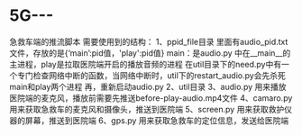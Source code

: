 # 5G---
急救车端的推流脚本
需要使用到的结构：
1、ppid_file目录
  里面有audio_pid.txt 文件，存放的是{‘main’:pid值，'play':pid值}
  main：是audio.py 中在__main__的主进程，play是拉取医院端开启的播放音频的进程
  在util目录下的need.py中有一个专门检查网络中断的函数，当网络中断时，util下的restart_audio.py会先杀死main和play两个进程
  再，重新启动audio.py
2、util目录
3、audio.py 用来播放医院端的麦克风，播放前需要先推送before-play-audio.mp4文件
4、camaro.py 用来获取急救车的麦克风和摄像头，推送到医院端
5、screen.py 用来获取救护仪器的屏幕，推送到医院端
6、gps.py 用来获取急救车的定位信息，发送给医院端
